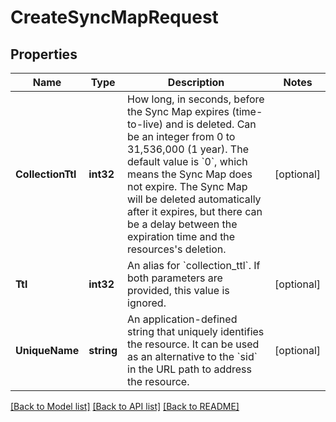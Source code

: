 # CreateSyncMapRequest

## Properties

Name | Type | Description | Notes
------------ | ------------- | ------------- | -------------
**CollectionTtl** | **int32** | How long, in seconds, before the Sync Map expires (time-to-live) and is deleted. Can be an integer from 0 to 31,536,000 (1 year). The default value is &#x60;0&#x60;, which means the Sync Map does not expire. The Sync Map will be deleted automatically after it expires, but there can be a delay between the expiration time and the resources&#39;s deletion. | [optional] 
**Ttl** | **int32** | An alias for &#x60;collection_ttl&#x60;. If both parameters are provided, this value is ignored. | [optional] 
**UniqueName** | **string** | An application-defined string that uniquely identifies the resource. It can be used as an alternative to the &#x60;sid&#x60; in the URL path to address the resource. | [optional] 

[[Back to Model list]](../README.md#documentation-for-models) [[Back to API list]](../README.md#documentation-for-api-endpoints) [[Back to README]](../README.md)


